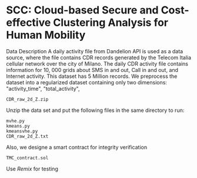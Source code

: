 # SCC: Cloud-based Secure and Cost-effective Clustering Analysis for Human Mobility

Data Description A daily activity file from Dandelion API is used as a data source, where the file contains CDR records generated by the Telecom Italia cellular network over the city of Milano. The daily CDR activity file contains information for 10, 000 grids about SMS in and out, Call in and out, and Internet activity. This dataset has 5 Million records. We preprocess the dataset into a regularized dataset containing only two dimensions: "activity_time", "total_activity",
```
CDR_raw_2d_Z.zip
```

Unzip the data set and put the following files in the same directory to run:
```
mvhe.py
kmeans.py
kmeansvhe.py
CDR_raw_2d_Z.txt
```

Also, we designe a smart contract for integrity verification
```
TMC_contract.sol
```

Use *Remix* for testing
